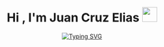 <h1 align="center">Hi , I'm Juan Cruz Elias <img src="https://media.giphy.com/media/hvRJCLFzcasrR4ia7z/giphy.gif" width="35"></h1>
<p align="center">
  <a href="https://github.com/DenverCoder1/readme-typing-svg"><img src="https://readme-typing-svg.herokuapp.com?font=Time+New+Roman&color=#8F15F7FF&size=25&center=true&vCenter=true&width=600&height=100&lines=Backend+Developer;Mobile+Developer;Engineer+Software" alt="Typing SVG" /></a>
</p>
